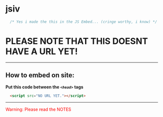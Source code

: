 # jsiv

```js
  /* Yes i made the this in the JS Embed... (cringe worthy, i know) */
```

# PLEASE NOTE THAT THIS DOESNT HAVE A URL YET!
---
## How to embed on site: 
**Put this code between the _`<head>`_ tags**
```html
  <script src="NO URL YET."></script>
```
---
<span style="color:red">Warning: Please read the NOTES</span>
